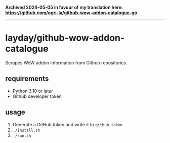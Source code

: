 **Archived 2024-05-05 in favour of my translation here:  
https://github.com/ogri-la/github-wow-addon-catalogue-go**

---

# layday/github-wow-addon-catalogue

Scrapes WoW addon information from Github repositories.

## requirements

* Python 3.10 or later
* Github developer token

## usage

1. Generate a GitHub token and write it to `github-token`
2. `./install.sh`
3. `./run.sh`
